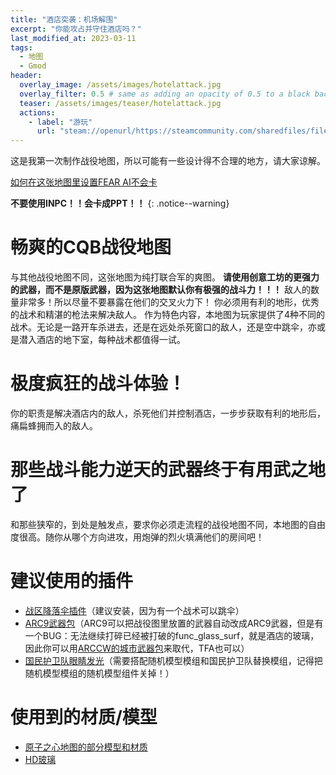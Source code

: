 ```yaml
---
title: "酒店突袭：机场解围"
excerpt: "你能攻占并守住酒店吗？"
last_modified_at: 2023-03-11
tags:
  - 地图
  - Gmod
header:
  overlay_image: /assets/images/hotelattack.jpg
  overlay_filter: 0.5 # same as adding an opacity of 0.5 to a black background
  teaser: /assets/images/teaser/hotelattack.jpg
  actions:
    - label: "游玩"
      url: "steam://openurl/https://steamcommunity.com/sharedfiles/filedetails/?id=2945261400"
---
```


这是我第一次制作战役地图，所以可能有一些设计得不合理的地方，请大家谅解。

[如何在这张地图里设置FEAR AI不会卡](steam://openurl/https://steamcommunity.com/sharedfiles/filedetails/?id=2945980982)

**不要使用INPC！！会卡成PPT！！**
{: .notice--warning}

# 畅爽的CQB战役地图

与其他战役地图不同，这张地图为纯打联合军的爽图。
**请使用创意工坊的更强力的武器，而不是原版武器，因为这张地图默认你有极强的战斗力！！！**
敌人的数量非常多！所以尽量不要暴露在他们的交叉火力下！
你必须用有利的地形，优秀的战术和精湛的枪法来解决敌人。
作为特色内容，本地图为玩家提供了4种不同的战术。无论是一路开车杀进去，还是在远处杀死窗口的敌人，还是空中跳伞，亦或是潜入酒店的地下室，每种战术都值得一试。

# 极度疯狂的战斗体验！

你的职责是解决酒店内的敌人，杀死他们并控制酒店，一步步获取有利的地形后，痛扁蜂拥而入的敌人。

# 那些战斗能力逆天的武器终于有用武之地了

和那些狭窄的，到处是触发点，要求你必须走流程的战役地图不同，本地图的自由度很高。随你从哪个方向进攻，用炮弹的烈火填满他们的房间吧！

# 建议使用的插件

- [战区降落伞插件](steam://openurl/https://steamcommunity.com/sharedfiles/filedetails/?id=2635378860)（建议安装，因为有一个战术可以跳伞）
- [ARC9武器包](steam://openurl/https://steamcommunity.com/workshop/filedetails/?id=2910505837)（ARC9可以把战役图里放置的武器自动改成ARC9武器，但是有一个BUG：无法继续打碎已经被打破的func_glass_surf，就是酒店的玻璃，因此你可以用[ARCCW的城市武器包](steam://openurl/https://steamcommunity.com/sharedfiles/filedetails/?id=2906702282)来取代，TFA也可以）
- [国民护卫队眼睛发光](steam://openurl/https://steamcommunity.com/sharedfiles/filedetails/?id=2939845897)（需要搭配随机模型模组和国民护卫队替换模组，记得把随机模型模组的随机模型组件关掉！）

# 使用到的材质/模型

- [原子之心地图的部分模型和材质](steam://openurl/https://steamcommunity.com/sharedfiles/filedetails/?id=2941059218)
- [HD玻璃](https://gamebanana.com/mods/6648)

